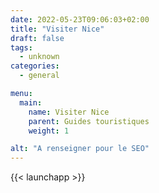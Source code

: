 ```yaml
---
date: 2022-05-23T09:06:03+02:00
title: "Visiter Nice"
draft: false
tags:
  - unknown
categories:
  - general

menu:
  main:
    name: Visiter Nice
    parent: Guides touristiques
    weight: 1

alt: "A renseigner pour le SEO"
---
```


{{< launchapp >}}